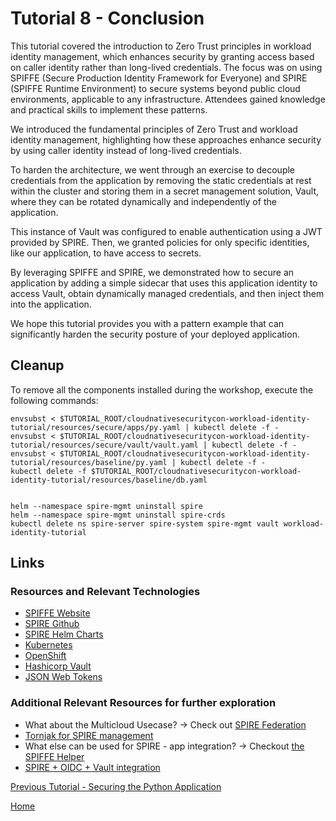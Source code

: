 # Tutorial 8 - Conclusion

This tutorial covered the introduction to Zero Trust principles in workload identity management, which enhances security by granting access based on caller identity rather than long-lived credentials. The focus was on using SPIFFE (Secure Production Identity Framework for Everyone) and SPIRE (SPIFFE Runtime Environment) to secure systems beyond public cloud environments, applicable to any infrastructure. Attendees gained knowledge and practical skills to implement these patterns.

We introduced the fundamental principles of Zero Trust and workload identity management, highlighting how these approaches enhance security by using caller identity instead of long-lived credentials.

To harden the architecture, we went through an exercise to decouple credentials from the application by removing the static credentials at rest within the cluster and storing them in a secret management solution, Vault, where they can be rotated dynamically and independently of the application.

This instance of Vault was configured to enable authentication using a JWT provided by SPIRE. Then, we granted policies for only specific identities, like our application, to have access to secrets.

By leveraging SPIFFE and SPIRE, we demonstrated how to secure an application by adding a simple sidecar that uses this application identity to access Vault, obtain dynamically managed credentials, and then inject them into the application.

We hope this tutorial provides you with a pattern example that can significantly harden the security posture of your deployed application.

## Cleanup 

To remove all the components installed during the workshop, execute the following commands:

```shell
envsubst < $TUTORIAL_ROOT/cloudnativesecuritycon-workload-identity-tutorial/resources/secure/apps/py.yaml | kubectl delete -f -
envsubst < $TUTORIAL_ROOT/cloudnativesecuritycon-workload-identity-tutorial/resources/secure/vault/vault.yaml | kubectl delete -f -  
envsubst < $TUTORIAL_ROOT/cloudnativesecuritycon-workload-identity-tutorial/resources/baseline/py.yaml | kubectl delete -f - 
kubectl delete -f $TUTORIAL_ROOT/cloudnativesecuritycon-workload-identity-tutorial/resources/baseline/db.yaml


helm --namespace spire-mgmt uninstall spire
helm --namespace spire-mgmt uninstall spire-crds
kubectl delete ns spire-server spire-system spire-mgmt vault workload-identity-tutorial 
```

## Links

### Resources and Relevant Technologies

* [SPIFFE Website](https://spiffe.io/)
* [SPIRE Github](https://github.com/spiffe/spire)
* [SPIRE Helm Charts](https://github.com/spiffe/helm-charts-hardened)
* [Kubernetes](https://kubernetes.io/)
* [OpenShift](https://www.redhat.com/en/technologies/cloud-computing/openshift)
* [Hashicorp Vault](https://www.vaultproject.io/)
* [JSON Web Tokens](https://jwt.io/)

### Additional Relevant Resources for further exploration

* What about the Multicloud Usecase? -> Check out [SPIRE Federation](https://spiffe.io/docs/latest/spire-helm-charts-hardened-advanced/federation/)
* [Tornjak for SPIRE management](https://github.com/spiffe/tornjak/blob/dev/docs/user-management.md)
* What else can be used for SPIRE - app integration? -> Checkout [the SPIFFE Helper](https://github.com/spiffe/helm-charts-hardened/tree/main/examples/mysql-using-spire)
* [SPIRE + OIDC + Vault integration](https://spiffe.io/docs/latest/keyless/vault/readme/)

[Previous Tutorial - Securing the Python Application](tutorial7.md)

[Home](../README.md)
